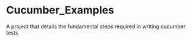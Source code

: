 # Cucumber_Examples
A project that details the fundamental steps required in writing cucumber tests
